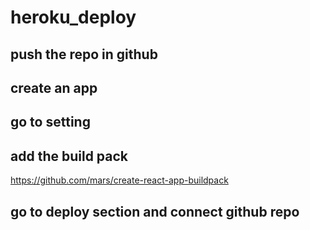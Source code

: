 # heroku_deploy

## push the repo in github

## create an app

## go to setting

## add the build pack 
https://github.com/mars/create-react-app-buildpack

## go to deploy section and connect github repo
